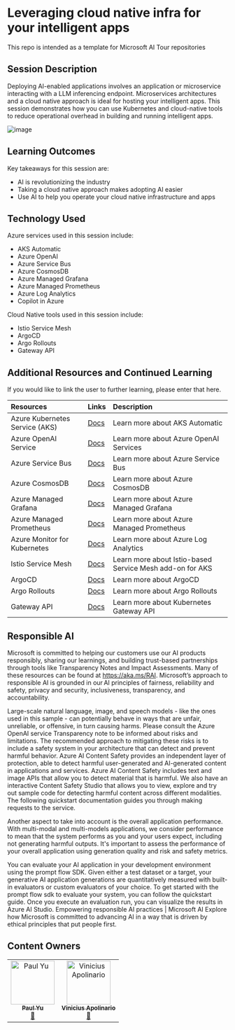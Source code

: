 # Leveraging cloud native infra for your intelligent apps

This repo is intended as a template for Microsoft AI Tour repositories

## Session Description

Deploying AI-enabled applications involves an application or microservice interacting with a LLM inferencing endpoint. Microservices architectures and a cloud native approach is ideal for hosting your intelligent apps. This session demonstrates how you can use Kubernetes and cloud-native tools to reduce operational overhead in building and running intelligent apps.

![image](https://github.com/user-attachments/assets/78a9c7ef-e16b-4b29-a61a-9514776339b7)


## Learning Outcomes

Key takeaways for this session are:

- AI is revolutionizing the industry
- Taking a cloud native approach makes adopting AI easier
- Use AI to help you operate your cloud native infrastructure and apps

## Technology Used

Azure services used in this session include:

- AKS Automatic
- Azure OpenAI
- Azure Service Bus
- Azure CosmosDB
- Azure Managed Grafana
- Azure Managed Prometheus
- Azure Log Analytics
- Copilot in Azure

Cloud Native tools used in this session include:

- Istio Service Mesh
- ArgoCD
- Argo Rollouts
- Gateway API

## Additional Resources and Continued Learning

If you would like to link the user to further learning, please enter that here.

| Resources          | Links                             | Description        |
|:-------------------|:----------------------------------|:-------------------|
| Azure Kubernetes Service (AKS)  | [Docs](https://aka.ms/aks/automatic) | Learn more about AKS Automatic |
| Azure OpenAI Service  | [Docs](https://learn.microsoft.com/azure/ai-services/openai/) | Learn more about Azure OpenAI Services |
| Azure Service Bus  | [Docs](https://learn.microsoft.com/azure/service-bus/) | Learn more about Azure Service Bus |
| Azure CosmosDB  | [Docs](https://learn.microsoft.com/azure/cosmos-db/) | Learn more about Azure CosmosDB |
| Azure Managed Grafana  | [Docs](https://learn.microsoft.com/azure/managed-grafana/) | Learn more about Azure Managed Grafana |
| Azure Managed Prometheus  | [Docs](https://learn.microsoft.com/azure/azure-monitor/essentials/prometheus-metrics-overview) | Learn more about Azure Managed Prometheus |
| Azure Monitor for Kubernetes | [Docs](https://learn.microsoft.com/azure/azure-monitor/containers/container-insights-overview) | Learn more about Azure Log Analytics |
| Istio Service Mesh | [Docs](https://learn.microsoft.com/en-us/azure/aks/istio-about) | Learn more about Istio-based Service Mesh add-on for AKS |
| ArgoCD | [Docs](https://argoproj.github.io/cd/) | Learn more about ArgoCD |
| Argo Rollouts | [Docs](https://argoproj.github.io/rollouts/) | Learn more about Argo Rollouts |
| Gateway API | [Docs](https://gateway-api.sigs.k8s.io/) | Learn more about Kubernetes Gateway API |

## Responsible AI
Microsoft is committed to helping our customers use our AI products responsibly, sharing our learnings, and building trust-based partnerships through tools like Transparency Notes and Impact Assessments. Many of these resources can be found at https://aka.ms/RAI. Microsoft’s approach to responsible AI is grounded in our AI principles of fairness, reliability and safety, privacy and security, inclusiveness, transparency, and accountability.

Large-scale natural language, image, and speech models - like the ones used in this sample - can potentially behave in ways that are unfair, unreliable, or offensive, in turn causing harms. Please consult the Azure OpenAI service Transparency note to be informed about risks and limitations. The recommended approach to mitigating these risks is to include a safety system in your architecture that can detect and prevent harmful behavior. Azure AI Content Safety provides an independent layer of protection, able to detect harmful user-generated and AI-generated content in applications and services. Azure AI Content Safety includes text and image APIs that allow you to detect material that is harmful. We also have an interactive Content Safety Studio that allows you to view, explore and try out sample code for detecting harmful content across different modalities. The following quickstart documentation guides you through making requests to the service.

Another aspect to take into account is the overall application performance. With multi-modal and multi-models applications, we consider performance to mean that the system performs as you and your users expect, including not generating harmful outputs. It's important to assess the performance of your overall application using generation quality and risk and safety metrics.

You can evaluate your AI application in your development environment using the prompt flow SDK. Given either a test dataset or a target, your generative AI application generations are quantitatively measured with built-in evaluators or custom evaluators of your choice. To get started with the prompt flow sdk to evaluate your system, you can follow the quickstart guide. Once you execute an evaluation run, you can visualize the results in Azure AI Studio. Empowering responsible AI practices | Microsoft AI Explore how Microsoft is committed to advancing AI in a way that is driven by ethical principles that put people first.
## Content Owners
<!-- ALL-CONTRIBUTORS-LIST:START - Do not remove or modify this section -->

<table>
<tr>
    <td align="center"><a href="http://learnanalytics.microsoft.com">
        <img src="https://github.com/pauldotyu.png" width="100px;" alt="Paul Yu
"/><br />
        <sub><b>Paul Yu
</b></sub></a><br />
            <a href="https://github.com/pauldotyu" title="talk">📢</a> 
    </td>
        <td align="center"><a href="http://learnanalytics.microsoft.com">
        <img src="https://github.com/vrapolinario.png" width="100px;" alt="Vinicius Apolinario
"/><br />
        <sub><b>Vinicius Apolinario
</b></sub></a><br />
            <a href="https://github.com/vrapolinario" title="talk">📢</a> 
    </td>
</tr>

</table>

<!-- ALL-CONTRIBUTORS-LIST:END -->

